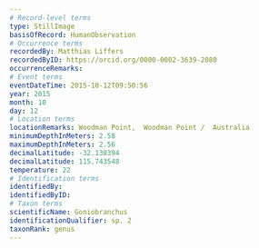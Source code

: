 ```yaml
---
# Record-level terms
type: StillImage
basisOfRecord: HumanObservation
# Occurrence terms
recordedBy: Matthias Liffers
recordedByID: https://orcid.org/0000-0002-3639-2080
occurrenceRemarks: 
# Event terms
eventDateTime: 2015-10-12T09:50:56
year: 2015
month: 10
day: 12
# Location terms
locationRemarks: Woodman Point,  Woodman Point /  Australia
minimumDepthInMeters: 2.58
maximumDepthInMeters: 2.56
decimalLatitude: -32.138394
decimalLatitude: 115.743548
temperature: 22
# Identification terms
identifiedBy: 
identifiedByID: 
# Taxon terms
scientificName: Goniobranchus
identificationQualifier: sp. 2
taxonRank: genus
---
```

